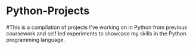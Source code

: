 # Python-Projects
#This is a compilation of projects I've working on in Python from previous coursework and self led experiments to showcase my skills in the Python programming language.
